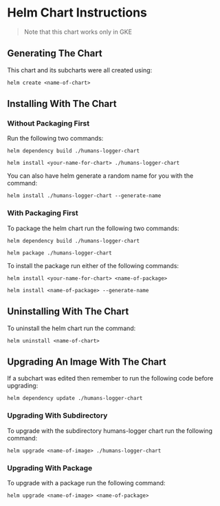 # Helm Chart Instructions #

> Note that this chart works only in GKE

## Generating The Chart ##

This chart and its subcharts were all created using:

`helm create <name-of-chart>`

## Installing With The Chart ##

### Without Packaging First ###

Run the following two commands:

`helm dependency build ./humans-logger-chart`

`helm install <your-name-for-chart> ./humans-logger-chart`

You can also have helm generate a random name for you with the command:

`helm install ./humans-logger-chart --generate-name`

### With Packaging First ###

To package the helm chart run the following two commands:

`helm dependency build ./humans-logger-chart`

`helm package ./humans-logger-chart`

To install the package run either of the following commands:

`helm install <your-name-for-chart> <name-of-package>`

`helm install <name-of-package> --generate-name`

## Uninstalling With The Chart ##

To uninstall the helm chart run the command:

`helm uninstall <name-of-chart>`

## Upgrading An Image With The Chart ##

If a subchart was edited then remember to run the following code before upgrading:

`helm dependency update ./humans-logger-chart`

### Upgrading With Subdirectory ###

To upgrade with the subdirectory humans-logger chart run the following command:

`helm upgrade <name-of-image> ./humans-logger-chart`

### Upgrading With Package ###

To upgrade with a package run the following command:

`helm upgrade <name-of-image> <name-of-package>`
